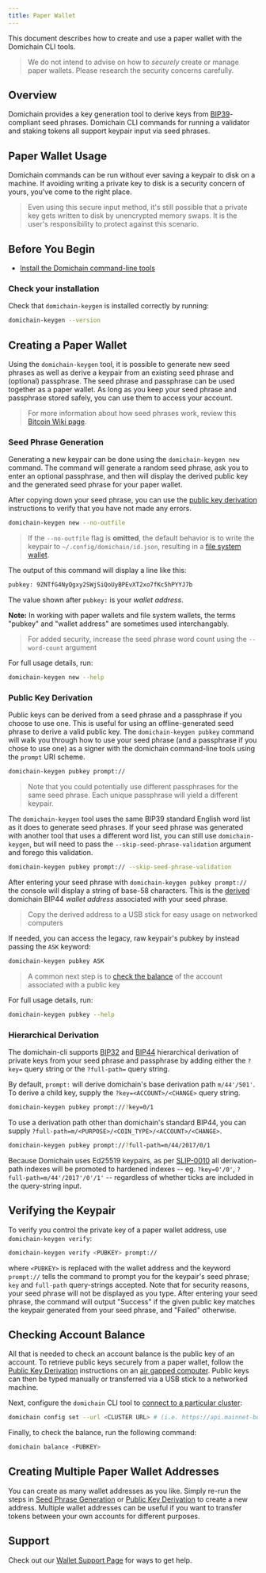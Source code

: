 ```yaml
---
title: Paper Wallet
---
```


This document describes how to create and use a paper wallet with the Domichain CLI
tools.

> We do not intend to advise on how to _securely_ create or manage paper wallets. Please research the security concerns carefully.

## Overview

Domichain provides a key generation tool to derive keys from
[BIP39](https://github.com/bitcoin/bips/blob/master/bip-0039.mediawiki)-compliant
seed phrases. Domichain CLI commands for running a validator and staking tokens all
support keypair input via seed phrases.

## Paper Wallet Usage

Domichain commands can be run without ever saving a keypair to disk on a machine.
If avoiding writing a private key to disk is a security concern of yours, you've
come to the right place.

> Even using this secure input method, it's still possible that a private key gets written to disk by unencrypted memory swaps. It is the user's responsibility to protect against this scenario.

## Before You Begin

- [Install the Domichain command-line tools](../cli/install-domichain-cli-tools.md)

### Check your installation

Check that `domichain-keygen` is installed correctly by running:

```bash
domichain-keygen --version
```

## Creating a Paper Wallet

Using the `domichain-keygen` tool, it is possible to generate new seed phrases as
well as derive a keypair from an existing seed phrase and (optional) passphrase.
The seed phrase and passphrase can be used together as a paper wallet. As long
as you keep your seed phrase and passphrase stored safely, you can use them to
access your account.

> For more information about how seed phrases work, review this [Bitcoin Wiki page](https://en.bitcoin.it/wiki/Seed_phrase).

### Seed Phrase Generation

Generating a new keypair can be done using the `domichain-keygen new` command. The
command will generate a random seed phrase, ask you to enter an optional
passphrase, and then will display the derived public key and the generated seed
phrase for your paper wallet.

After copying down your seed phrase, you can use the
[public key derivation](#public-key-derivation) instructions to verify that you
have not made any errors.

```bash
domichain-keygen new --no-outfile
```

> If the `--no-outfile` flag is **omitted**, the default behavior is to write the keypair to `~/.config/domichain/id.json`, resulting in a [file system wallet](file-system-wallet.md).

The output of this command will display a line like this:

```bash
pubkey: 9ZNTfG4NyQgxy2SWjSiQoUyBPEvXT2xo7fKc5hPYYJ7b
```

The value shown after `pubkey:` is your _wallet address_.

**Note:** In working with paper wallets and file system wallets, the terms "pubkey"
and "wallet address" are sometimes used interchangably.

> For added security, increase the seed phrase word count using the `--word-count` argument

For full usage details, run:

```bash
domichain-keygen new --help
```


### Public Key Derivation

Public keys can be derived from a seed phrase and a passphrase if you choose to
use one. This is useful for using an offline-generated seed phrase to derive a
valid public key. The `domichain-keygen pubkey` command will walk you through how
to use your seed phrase (and a passphrase if you chose to use one) as a signer
with the domichain command-line tools using the `prompt` URI scheme.

```bash
domichain-keygen pubkey prompt://
```

> Note that you could potentially use different passphrases for the same seed phrase. Each unique passphrase will yield a different keypair.

The `domichain-keygen` tool uses the same BIP39 standard English word list as it
does to generate seed phrases. If your seed phrase was generated with another
tool that uses a different word list, you can still use `domichain-keygen`, but
will need to pass the `--skip-seed-phrase-validation` argument and forego this
validation.

```bash
domichain-keygen pubkey prompt:// --skip-seed-phrase-validation
```

After entering your seed phrase with `domichain-keygen pubkey prompt://` the console
will display a string of base-58 characters. This is the [derived](#hierarchical-derivation) domichain BIP44 _wallet address_
associated with your seed phrase.

> Copy the derived address to a USB stick for easy usage on networked computers

If needed, you can access the legacy, raw keypair's pubkey by instead passing the `ASK` keyword:

```bash
domichain-keygen pubkey ASK
```

> A common next step is to [check the balance](#checking-account-balance) of the account associated with a public key

For full usage details, run:

```bash
domichain-keygen pubkey --help
```

### Hierarchical Derivation

The domichain-cli supports
[BIP32](https://github.com/bitcoin/bips/blob/master/bip-0032.mediawiki) and
[BIP44](https://github.com/bitcoin/bips/blob/master/bip-0044.mediawiki)
hierarchical derivation of private keys from your seed phrase and passphrase by
adding either the `?key=` query string or the `?full-path=` query string.

By default, `prompt:` will derive domichain's base derivation path `m/44'/501'`. To
derive a child key, supply the `?key=<ACCOUNT>/<CHANGE>` query string.

```bash
domichain-keygen pubkey prompt://?key=0/1
```

To use a derivation path other than domichain's standard BIP44, you can supply `?full-path=m/<PURPOSE>/<COIN_TYPE>/<ACCOUNT>/<CHANGE>`.

```bash
domichain-keygen pubkey prompt://?full-path=m/44/2017/0/1
```

Because Domichain uses Ed25519 keypairs, as per
[SLIP-0010](https://github.com/satoshilabs/slips/blob/master/slip-0010.md) all
derivation-path indexes will be promoted to hardened indexes -- eg.
`?key=0'/0'`, `?full-path=m/44'/2017'/0'/1'` -- regardless of whether ticks are
included in the query-string input.

## Verifying the Keypair

To verify you control the private key of a paper wallet address, use
`domichain-keygen verify`:

```bash
domichain-keygen verify <PUBKEY> prompt://
```

where `<PUBKEY>` is replaced with the wallet address and the keyword `prompt://`
tells the command to prompt you for the keypair's seed phrase; `key` and
`full-path` query-strings accepted. Note that for security reasons, your seed
phrase will not be displayed as you type. After entering your seed phrase, the
command will output "Success" if the given public key matches the keypair
generated from your seed phrase, and "Failed" otherwise.

## Checking Account Balance

All that is needed to check an account balance is the public key of an account.
To retrieve public keys securely from a paper wallet, follow the
[Public Key Derivation](#public-key-derivation) instructions on an
[air gapped computer](<https://en.wikipedia.org/wiki/Air_gap_(networking)>).
Public keys can then be typed manually or transferred via a USB stick to a
networked machine.

Next, configure the `domichain` CLI tool to
[connect to a particular cluster](../cli/choose-a-cluster.md):

```bash
domichain config set --url <CLUSTER URL> # (i.e. https://api.mainnet-beta.domichain.com)
```

Finally, to check the balance, run the following command:

```bash
domichain balance <PUBKEY>
```

## Creating Multiple Paper Wallet Addresses

You can create as many wallet addresses as you like. Simply re-run the
steps in [Seed Phrase Generation](#seed-phrase-generation) or
[Public Key Derivation](#public-key-derivation) to create a new address.
Multiple wallet addresses can be useful if you want to transfer tokens between
your own accounts for different purposes.

## Support

Check out our [Wallet Support Page](support.md) for ways to get help.
